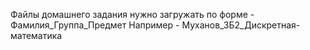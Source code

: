 Файлы домашнего задания нужно загружать по форме - Фамилия_Группа_Предмет
Например - Муханов_3Б2_Дискретная-математика
